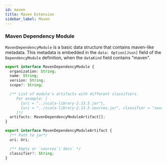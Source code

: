 ```yaml
---
id: maven
title: Maven Extension
sidebar_label: Maven
---
```


### Maven Dependency Module

`MavenDependencyModule` is a basic data structure that contains maven-like
metadata. This metadata is embedded in the `data: Option[Json]` field of the `DependencyModule` definition, when the `dataKind` field contains "maven".

```ts
export interface MavenDependencyModule {
  organization: String;
  name: String;
  version: String;
  scope?: String;

  /** List of module's artifacts with different classifiers.
     For example: [
       {uri = "../scala-library-2.13.5.jar"},
       {uri = "../scala-library-2.13.5-sources.jar", classifier = "sources"}
     ]*/
  artifacts: MavenDependencyModuleArtifact[];
}

export interface MavenDependencyModuleArtifact {
  /** Path to jar*/
  uri: Uri;

  /** Empty or `sources`|`docs` */
  classifier?: String;
}
```
